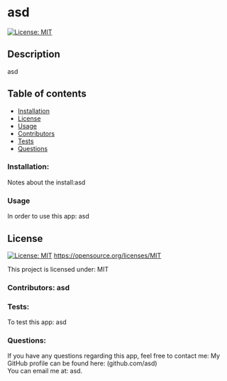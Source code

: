 
  
  # asd
  [![License: MIT](https://img.shields.io/badge/License-MIT-yellow.svg)](https://opensource.org/licenses/MIT)
  
  ## Description
  asd
  ## Table of contents
  * [Installation](#installation)
  * [License](#license)
  * [Usage](#usage)
  * [Contributors](#contributors)
  * [Tests](#test)
  * [Questions](#questions)
  ### Installation:
  Notes about the install:asd
  ### Usage
  In order to use this app: asd
   ## License
  
  [![License: MIT](https://img.shields.io/badge/License-MIT-yellow.svg)](https://opensource.org/licenses/MIT)
  https://opensource.org/licenses/MIT
  
  
This project is licensed under: MIT
  ### Contributors: asd
  ### Tests:
  To test this app: asd
  ### Questions:
  If you have any questions regarding this app, feel free to contact me: 
  My GitHub profile can be found here: (github.com/asd)   
  You can email me at: asd.

